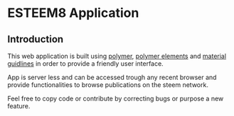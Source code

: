# ESTEEM8 Application

## Introduction
This web application is built using [polymer](https://www.polymer-project.org/1.0/), [polymer elements](https://elements.polymer-project.org/) and [material guidlines](https://material.io/guidelines/) in order to provide a friendly user interface.

App is server less and can be accessed trough any recent browser and provide functionalities to browse publications on the steem network.

Feel free to copy code or contribute by correcting bugs or purpose a new feature.
